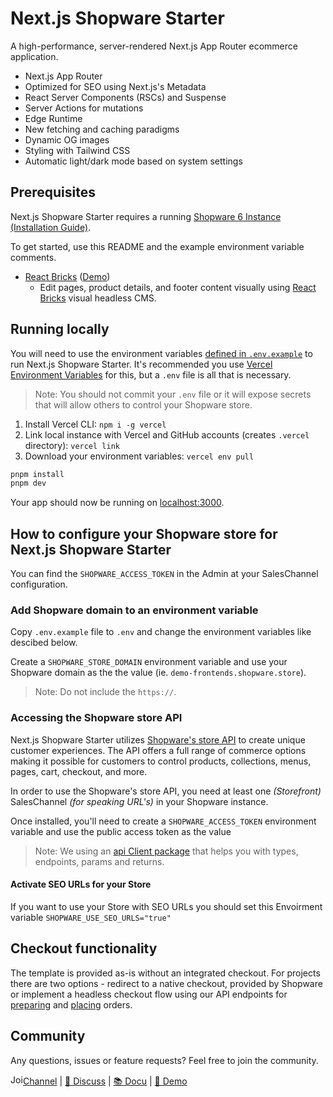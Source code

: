 # Next.js Shopware Starter

A high-performance, server-rendered Next.js App Router ecommerce application.

- Next.js App Router
- Optimized for SEO using Next.js's Metadata
- React Server Components (RSCs) and Suspense
- Server Actions for mutations
- Edge Runtime
- New fetching and caching paradigms
- Dynamic OG images
- Styling with Tailwind CSS
- Automatic light/dark mode based on system settings

## Prerequisites

Next.js Shopware Starter requires a running [Shopware 6 Instance (Installation Guide)](https://developer.shopware.com/docs/guides/installation).

To get started, use this README and the example environment variable comments.

- [React Bricks](https://github.com/ReactBricks/nextjs-commerce-rb) ([Demo](https://nextjs-commerce.reactbricks.com/))
  - Edit pages, product details, and footer content visually using [React Bricks](https://www.reactbricks.com) visual headless CMS.

## Running locally

You will need to use the environment variables [defined in `.env.example`](https://github.com/shopwareLabs/nextjs-shopware-starter/blob/main/.env.example) to run Next.js Shopware Starter. It's recommended you use [Vercel Environment Variables](https://vercel.com/docs/concepts/projects/environment-variables) for this, but a `.env` file is all that is necessary.

> Note: You should not commit your `.env` file or it will expose secrets that will allow others to control your Shopware store.

1. Install Vercel CLI: `npm i -g vercel`
2. Link local instance with Vercel and GitHub accounts (creates `.vercel` directory): `vercel link`
3. Download your environment variables: `vercel env pull`

```bash
pnpm install
pnpm dev
```

Your app should now be running on [localhost:3000](http://localhost:3000/).

## How to configure your Shopware store for Next.js Shopware Starter

You can find the `SHOPWARE_ACCESS_TOKEN` in the Admin at your SalesChannel configuration.

### Add Shopware domain to an environment variable

Copy `.env.example` file to `.env` and change the environment variables like descibed below.

Create a `SHOPWARE_STORE_DOMAIN` environment variable and use your Shopware domain as the the value (ie. `demo-frontends.shopware.store`).

> Note: Do not include the `https://`.

### Accessing the Shopware store API

Next.js Shopware Starter utilizes [Shopware's store API](https://shopware.stoplight.io/docs/store-api/) to create unique customer experiences. The API offers a full range of commerce options making it possible for customers to control products, collections, menus, pages, cart, checkout, and more.

In order to use the Shopware's store API, you need at least one _(Storefront)_ SalesChannel _(for speaking URL's)_ in your Shopware instance.

Once installed, you'll need to create a `SHOPWARE_ACCESS_TOKEN` environment variable and use the public access token as the value

> Note: We using an [api Client package](https://www.npmjs.com/package/@shopware/api-client) that helps you with types, endpoints, params and returns.

#### Activate SEO URLs for your Store

If you want to use your Store with SEO URLs you should set this Envoirment variable
`SHOPWARE_USE_SEO_URLS="true"`

## Checkout functionality

The template is provided as-is without an integrated checkout. For projects there are two options - redirect to a native checkout, provided by Shopware or implement a headless checkout flow using our API endpoints for [preparing](https://frontends.shopware.com/packages/api-client.html#context) and [placing](https://frontends.shopware.com/packages/api-client.html#checkout) orders.

## Community

Any questions, issues or feature requests? Feel free to join the community.

<p align="left">
<a href="https://shopwarecommunity.slack.com/archives/C050L6NCMGQ" target="_blank"><img src="https://raw.githubusercontent.com/shopwareLabs/nextjs-shopware-starter/main/public/slack.svg" alt="Join our Slack Channel" width="20" height="16"/>Channel</a> | <a href="https://github.com/shopware/frontends/discussions">💬 Discuss</a> | <a href="https://frontends.shopware.com/" target="_blank">📚 Docu</a> | <a href="https://shopware-vercel-commerce-react.vercel.app/" target="_blank">🚀 Demo</a>
</p>
